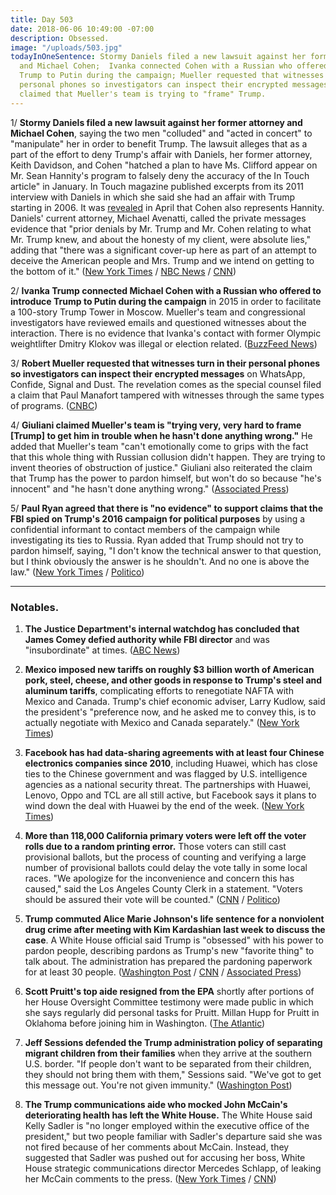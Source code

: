 ```yaml
---
title: Day 503
date: 2018-06-06 10:49:00 -07:00
description: Obsessed.
image: "/uploads/503.jpg"
todayInOneSentence: Stormy Daniels filed a new lawsuit against her former attorney
  and Michael Cohen;  Ivanka connected Cohen with a Russian who offered to introduce
  Trump to Putin during the campaign; Mueller requested that witnesses turn in their
  personal phones so investigators can inspect their encrypted messages; and Giuliani
  claimed that Mueller's team is trying to "frame" Trump.
---
```


1/ **Stormy Daniels filed a new lawsuit against her former attorney and Michael Cohen**, saying the two men "colluded" and "acted in concert" to "manipulate" her in order to benefit Trump. The lawsuit alleges that as a part of the effort to deny Trump's affair with Daniels, her former attorney, Keith Davidson, and Cohen "hatched a plan to have Ms. Clifford appear on Mr. Sean Hannity's program to falsely deny the accuracy of the In Touch article" in January. In Touch magazine published excerpts from its 2011 interview with Daniels in which she said she had an affair with Trump starting in 2006. It was [revealed](https://whatthefuckjusthappenedtoday.com/2018/04/16/day-452/#5-michael-cohen-also-represents-sean) in April that Cohen also represents Hannity. Daniels' current attorney, Michael Avenatti, called the private messages evidence that "prior denials by Mr. Trump and Mr. Cohen relating to what Mr. Trump knew, and about the honesty of my client, were absolute lies," adding that "there was a significant cover-up here as part of an attempt to deceive the American people and Mrs. Trump and we intend on getting to the bottom of it." ([New York Times](https://www.nytimes.com/2018/06/06/us/politics/stormy-daniels-lawsuit.html) / [NBC News](https://www.nbcnews.com/news/us-news/stormy-daniels-suit-my-old-lawyer-was-puppet-trump-cohen-n880476) / [CNN](https://www.cnn.com/2018/06/06/politics/stormy-daniels-new-lawsuit/index.html))

2/ **Ivanka Trump connected Michael Cohen with a Russian who offered to introduce Trump to Putin during the campaign** in 2015 in order to facilitate a 100-story Trump Tower in Moscow. Mueller's team and congressional investigators have reviewed emails and questioned witnesses about the interaction. There is no evidence that Ivanka's contact with former Olympic weightlifter Dmitry Klokov was illegal or election related. ([BuzzFeed News](https://www.buzzfeed.com/anthonycormier/ivanka-trump-putin-moscow-meeting-michael-cohen-tower))

3/ **Robert Mueller requested that witnesses turn in their personal phones so investigators can inspect their encrypted messages** on WhatsApp, Confide, Signal and Dust. The revelation comes as the special counsel filed a claim that Paul Manafort tampered with witnesses through the same types of programs. ([CNBC](https://www.cnbc.com/2018/06/06/mueller-team-zeroes-in-on-encrypted-apps-as-witness-turn-in-phones.html))

4/ **Giuliani claimed Mueller's team is "trying very, very hard to frame \[Trump\] to get him in trouble when he hasn't done anything wrong."** He added that Mueller's team "can't emotionally come to grips with the fact that this whole thing with Russian collusion didn't happen. They are trying to invent theories of obstruction of justice." Giuliani also reiterated the claim that Trump has the power to pardon himself, but won't do so because "he's innocent" and "he hasn't done anything wrong." ([Associated Press](https://apnews.com/13219b17364444fd9509ef6499ac093f))

5/ **Paul Ryan agreed that there is "no evidence" to support claims that the FBI spied on Trump's 2016 campaign for political purposes** by using a confidential informant to contact members of the campaign while investigating its ties to Russia. Ryan added that Trump should not try to pardon himself, saying, "I don't know the technical answer to that question, but I think obviously the answer is he shouldn't. And no one is above the law." ([New York Times](https://www.nytimes.com/2018/06/06/us/politics/ryan-trump-spygate-spy.html) / [Politico](https://www.politico.com/story/2018/06/06/ryan-backs-gowdy-on-fbis-use-of-informant-to-contact-trump-associates-628693))

---

### Notables.

1. **The Justice Department's internal watchdog has concluded that James Comey defied authority while FBI director** and was  "insubordinate" at times. ([ABC News](https://abcnews.go.com/Politics/doj-watchdog-finds-comey-defied-authority-fbi-director/story?id=55670834))

2. **Mexico imposed new tariffs on roughly $3 billion worth of American pork, steel, cheese, and other goods in response to Trump's steel and aluminum tariffs**, complicating efforts to renegotiate NAFTA with Mexico and Canada. Trump's chief economic adviser, Larry Kudlow, said the president's "preference now, and he asked me to convey this, is to actually negotiate with Mexico and Canada separately." ([New York Times](https://www.nytimes.com/2018/06/05/us/politics/trump-trade-canada-mexico-nafta.html))

3. **Facebook has had data-sharing agreements with at least four Chinese electronics companies since 2010**, including Huawei, which has close ties to the Chinese government and was flagged by U.S. intelligence agencies as a national security threat. The partnerships with Huawei, Lenovo, Oppo and TCL are all still active, but Facebook says it plans to wind down the deal with Huawei by the end of the week. ([New York Times](https://www.nytimes.com/2018/06/05/technology/facebook-device-partnerships-china.html))

4. **More than 118,000 California primary voters were left off the voter rolls due to a random printing error.** Those voters can still cast provisional ballots, but the process of counting and verifying a large number of provisional ballots could delay the vote tally in some local races. "We apologize for the inconvenience and concern this has caused," said the Los Angeles County Clerk in a statement. "Voters should be assured their vote will be counted." ([CNN](https://www.cnn.com/2018/06/05/politics/california-primary-los-angeles-voting-error/index.html) / [Politico](https://www.politico.com/story/2018/06/05/los-angeles-voters-error-627994))

5. **Trump commuted Alice Marie Johnson's life sentence for a nonviolent drug crime after meeting with Kim Kardashian last week to discuss the case**. A White House official said Trump is "obsessed" with his power to pardon people, describing pardons as Trump's new "favorite thing" to talk about. The administration has prepared the pardoning paperwork for at least 30 people. ([Washington Post](https://www.washingtonpost.com/politics/trump-fixates-on-pardons-could-soon-give-reprieve-to-63-year-old-woman-after-meeting-with-kim-kardashian/2018/06/05/37ac6cb6-683d-11e8-bbc5-dc9f3634fa0a_story.html?utm_term=.4a4155ca78d0) / [CNN](https://www.cnn.com/2018/06/06/politics/donald-trump-pardons/index.html) / [Associated Press](https://apnews.com/fd7cc2166d0840a785ff38cef28a2df0))

6. **Scott Pruitt's top aide resigned from the EPA** shortly after portions of her House Oversight Committee testimony were made public in which she says regularly did personal tasks for Pruitt. Millan Hupp for Pruitt in Oklahoma before joining him in Washington. ([The Atlantic](https://www.theatlantic.com/politics/archive/2018/06/top-aide-to-epa-administrator-scott-pruitt-resigns/561974/))

7. **Jeff Sessions defended the Trump administration policy of separating migrant children from their families** when they arrive at the southern U.S. border. "If people don't want to be separated from their children, they should not bring them with them," Sessions said. "We've got to get this message out. You're not given immunity." ([Washington Post](https://www.washingtonpost.com/news/post-politics/wp/2018/06/05/sessions-defends-separating-immigrant-parents-and-children-weve-got-to-get-this-message-out/?utm_term=.f3239c3e0a65))

8. **The Trump communications aide who mocked John McCain's deteriorating health has left the White House.** The White House said Kelly Sadler is "no longer employed within the executive office of the president," but two people familiar with Sadler's departure said she was not fired because of her comments about McCain. Instead, they suggested that Sadler was pushed out for accusing her boss, White House strategic communications director Mercedes Schlapp, of leaking her McCain comments to the press. ([New York Times](https://www.nytimes.com/2018/06/05/us/politics/kelly-sadler-mccain-white-house.html) / [CNN](https://www.cnn.com/2018/06/05/politics/kelly-sadler-white-house/index.html))